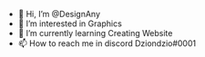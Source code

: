 - 👋 Hi, I’m @DesignAny
- 👀 I’m interested in Graphics
- 🌱 I’m currently learning Creating Website
- 📫 How to reach me in discord
Dziondzio#0001

<!---
Testing
--->
